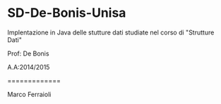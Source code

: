 # SD-De-Bonis-Unisa
Implentazione in Java delle stutture dati studiate nel corso di "Strutture Dati" 

Prof: De Bonis 

A.A:2014/2015

=============

Marco Ferraioli
